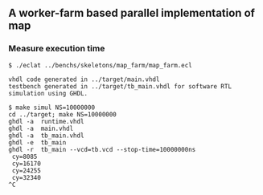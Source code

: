 ## A worker-farm based parallel implementation of map

### Measure execution time

```
$ ./eclat ../benchs/skeletons/map_farm/map_farm.ecl

vhdl code generated in ../target/main.vhdl 
testbench generated in ../target/tb_main.vhdl for software RTL simulation using GHDL.

$ make simul NS=10000000
cd ../target; make NS=10000000
ghdl -a  runtime.vhdl
ghdl -a  main.vhdl
ghdl -a  tb_main.vhdl
ghdl -e  tb_main
ghdl -r  tb_main --vcd=tb.vcd --stop-time=10000000ns
 cy=8085 
 cy=16170 
 cy=24255 
 cy=32340 
^C
```

